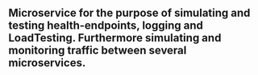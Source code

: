 ## Microservice for the purpose of simulating and testing health-endpoints, logging and LoadTesting. Furthermore simulating and monitoring traffic between several microservices.




